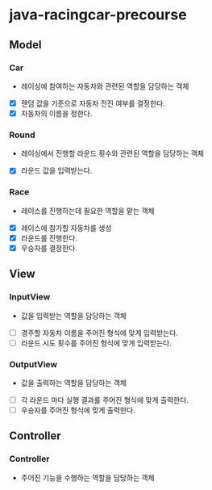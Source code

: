 # java-racingcar-precourse
## Model
### Car
- 레이싱에 참여하는 자동차와 관련된 역할을 담당하는 객체
- [x] 랜덤 값을 기준으로 자동차 전진 여부를 결정한다.
- [x] 자동차의 이름을 정한다.

### Round
- 레이싱에서 진행할 라운드 횟수와 관련된 역할을 담당하는 객체
- [x] 라운드 값을 입력받는다.

### Race
- 레이스를 진행하는데 필요한 역할을 맡는 객체
- [x] 레이스에 참가할 자동차를 생성
- [x] 라운드를 진행한다.
- [x] 우승자를 결정한다.

## View
### InputView
- 값을 입력받는 역할을 담당하는 객체
- [ ] 경주할 자동차 이름을 주어진 형식에 맞게 입력받는다.
- [ ] 라운드 시도 횟수를 주어진 형식에 맞게 입력받는다.

### OutputView
- 값을 출력하는 역할을 담당하는 객체
- [ ] 각 라운드 마다 실행 결과를 주어진 형식에 맞게 출력한다.
- [ ] 우승자를 주어진 형식에 맞게 출력한다.

## Controller
### Controller
- 주어진 기능을 수행하는 역할을 담당하는 객체